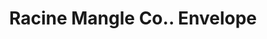 ---
doi: 10.7916/D85H8TFJ
date_other: unknown
date_other_textual: unknown
form: printed ephemera
genre:
- Envelopes
name:
- Racine Mangle Co.
object_in_context_url: https://biggert.cul.columbia.edu/items/view/ave_biggert_01621
subject_hierarchical_geographic:
- Racine, Wisconsin, United States
subject_name:
- Racine Mangle Co.
title: Racine Mangle Co.. Envelope
sort_title: Racine Mangle Co.. Envelope
call_number: ave_biggert_01621
coordinates:
- 42.726111111111116,-87.80583333333333
pid: ave_biggert_01621
identifiers: ave_biggert_01621
thumbnail: https://derivativo-3.library.columbia.edu/iiif/2/ldpd:343920/full/!256,256/0/native.jpg
permalink: "/biggert/ave_biggert_01621/"
layout: iiif-image-page
---